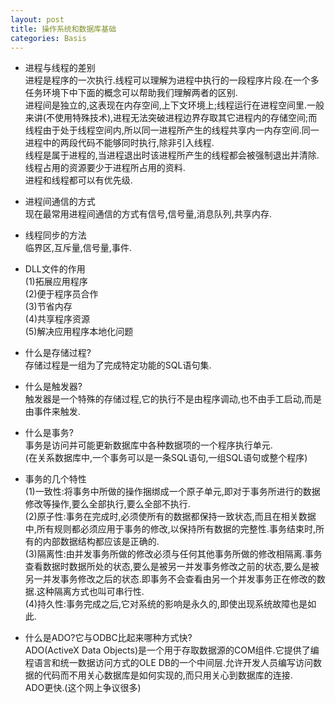```yaml
---
layout: post
title: 操作系统和数据库基础
categories: Basis
---
```


* 进程与线程的差别  
进程是程序的一次执行.线程可以理解为进程中执行的一段程序片段.在一个多任务环境下中下面的概念可以帮助我们理解两者的区别.  
进程间是独立的,这表现在内存空间,上下文环境上;线程运行在进程空间里.一般来讲(不使用特殊技术),进程无法突破进程边界存取其它进程内的存储空间;而线程由于处于线程空间内,所以同一进程所产生的线程共享内一内存空间.同一进程中的两段代码不能够同时执行,除非引入线程.  
线程是属于进程的,当进程退出时该进程所产生的线程都会被强制退出并清除.线程占用的资源要少于进程所占用的资料.  
进程和线程都可以有优先级.  

* 进程间通信的方式  
现在最常用进程间通信的方式有信号,信号量,消息队列,共享内存.  

* 线程同步的方法  
临界区,互斥量,信号量,事件.  

* DLL文件的作用  
(1)拓展应用程序  
(2)便于程序员合作  
(3)节省内存  
(4)共享程序资源  
(5)解决应用程序本地化问题  

* 什么是存储过程?  
存储过程是一组为了完成特定功能的SQL语句集.  

* 什么是触发器?  
触发器是一个特殊的存储过程,它的执行不是由程序调动,也不由手工启动,而是由事件来触发.  

* 什么是事务?  
事务是访问并可能更新数据库中各种数据项的一个程序执行单元.  
(在关系数据库中,一个事务可以是一条SQL语句,一组SQL语句或整个程序)  

* 事务的几个特性  
(1)一致性:将事务中所做的操作捆绑成一个原子单元,即对于事务所进行的数据修改等操作,要么全部执行,要么全部不执行.  
(2)原子性:事务在完成时,必须使所有的数据都保持一致状态,而且在相关数据中,所有规则都必须应用于事务的修改,以保持所有数据的完整性.事务结束时,所有的内部数据结构都应该是正确的.  
(3)隔离性:由并发事务所做的修改必须与任何其他事务所做的修改相隔离.事务查看数据时数据所处的状态,要么是被另一并发事务修改之前的状态,要么是被另一并发事务修改之后的状态.即事务不会查看由另一个并发事务正在修改的数据.这种隔离方式也叫可串行性.  
(4)持久性:事务完成之后,它对系统的影响是永久的,即使出现系统故障也是如此.  

* 什么是ADO?它与ODBC比起来哪种方式快?  
ADO(ActiveX Data Objects)是一个用于存取数据源的COM组件.它提供了编程语言和统一数据访问方式的OLE DB的一个中间层.允许开发人员编写访问数据的代码而不用关心数据库是如何实现的,而只用关心到数据库的连接.  
ADO更快.(这个网上争议很多)  

